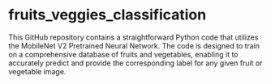 # fruits_veggies_classification
This GitHub repository contains a straightforward Python code that utilizes the MobileNet V2 Pretrained Neural Network. The code is designed to train on a comprehensive database of fruits and vegetables, enabling it to accurately predict and provide the corresponding label for any given fruit or vegetable image.
